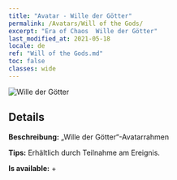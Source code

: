 ```yaml
---
title: "Avatar - Wille der Götter"
permalink: /Avatars/Will of the Gods/
excerpt: "Era of Chaos  Wille der Götter"
last_modified_at: 2021-05-18
locale: de
ref: "Will of the Gods.md"
toc: false
classes: wide
---
```

 ![Wille der Götter](/images/a/avatarFrame_30.png)

## Details

 **Beschreibung:** „Wille der Götter“-Avatarrahmen 

 **Tips:** Erhältlich durch Teilnahme am Ereignis. 

 **Is available:**  + 

